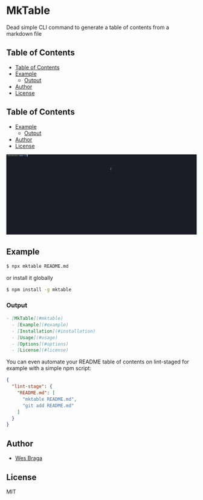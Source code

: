 # MkTable

Dead simple CLI command to generate a table of contents from a markdown file

## Table of Contents

* [Table of Contents](#table-of-contents)
* [Example](#example)
  * [Output](#output)
* [Author](#author)
* [License](#license)

## Table of Contents

* [Example](#example)
  * [Output](#output)
* [Author](#author)
* [License](#license)

![mktable in action](./assets/mktable.gif)

## Example

```bash
$ npx mktable README.md
```

or install it globally

```bash
$ npm install -g mktable
```

### Output

```markdown
- [MkTable](#mktable)
  - [Example](#example)
  - [Installation](#installation)
  - [Usage](#usage)
  - [Options](#options)
  - [License](#license)
```

You can even automate your README table of contents on lint-staged for example with a simple npm script:

```json
{
  "lint-stage": {
    "README.md": [
      "mktable README.md",
      "git add README.md"
    ]
  }
}
```

## Author

* [Wes Braga](https://github.com/wesbragagt)

## License

MIT
